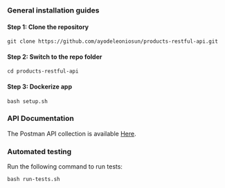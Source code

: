 ### General installation guides

#### Step 1: Clone the repository

```shell
git clone https://github.com/ayodeleoniosun/products-restful-api.git
```

#### Step 2: Switch to the repo folder

```shell
cd products-restful-api
```

#### Step 3: Dockerize app

```shell
bash setup.sh
```

### API Documentation

The Postman API collection is available [Here](public/postman_collection.json). <br/>

### Automated testing

Run the following command to run tests:

```shell
bash run-tests.sh
```